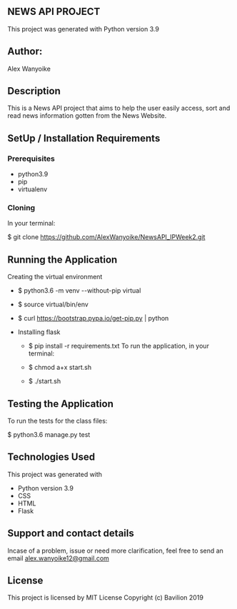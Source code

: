 ## NEWS API PROJECT
This project was generated with Python version 3.9

## Author:
Alex Wanyoike
## Description
This is a News API project that aims to help the user easily access, sort and read news information gotten from the News Website. 

## SetUp / Installation Requirements
### Prerequisites
* python3.9
* pip
* virtualenv
 ### Cloning
In your terminal:

  $ git clone https://github.com/AlexWanyoike/NewsAPI_IPWeek2.git

## Running the Application
Creating the virtual environment

 * $ python3.6 -m venv --without-pip virtual
 * $ source virtual/bin/env
  * $ curl https://bootstrap.pypa.io/get-pip.py | python
* Installing flask

  * $  pip install -r requirements.txt
To run the application, in your terminal:

   * $ chmod a+x start.sh
  * $ ./start.sh
## Testing the Application
To run the tests for the class files:

  $ python3.6 manage.py test

## Technologies Used
This project was generated with

* Python version 3.9
* CSS
* HTML
* Flask
## Support and contact details
Incase of a problem, issue or need more clarification, feel free to send an email
alex.wanyoike12@gmail.com

## License
This project is licensed by MIT License
Copyright (c) Bavilion 2019
